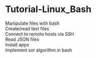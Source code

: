 # Tutorial-Linux_Bash
Manipulate files with bash                  <br/>
Create/read text files                      <br/>
Connect to remote hosts via SSH             <br/>
Read JSON files                             <br/>
Install apps                                <br/>
Implement sor algorithm in bash             <br/>
